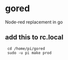 # gored
 Node-red replacement in go
## add this to rc.local
```
 cd /home/pi/gored
 sudo -u pi make prod
```
